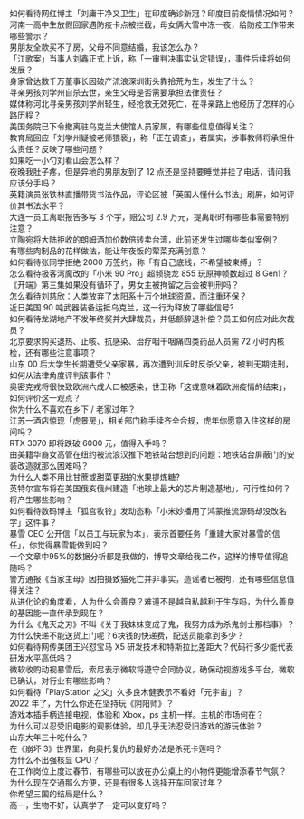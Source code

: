 如何看待网红博主「刘庸干净又卫生」在印度确诊新冠？印度目前疫情情况如何？  
河南一高中生放假回家遇防疫卡点被拦截，母女俩大雪中冻一夜，给防疫工作带来哪些警示？  
男朋友全款买不了房，父母不同意结婚，我该怎么办？  
「江歌案」当事人刘鑫正式上诉，称「一审判决事实认定错误」，事件后续将如何发展？  
身家曾达数千万董事长因破产流浪深圳街头靠拾荒为生，发生了什么？  
寻亲男孩刘学州自杀去世，亲生父母是否需要承担法律责任？  
媒体称河北寻亲男孩刘学州轻生，经抢救无效死亡，在寻亲路上他经历了怎样的心路历程？  
美国务院已下令撤离驻乌克兰大使馆人员家属，有哪些信息值得关注？  
教育局回应「刘学州疑被老师猥亵」，称「正在调查」，若属实，涉事教师将承担什么责任？反映了哪些问题？  
如果吃一小勺刘看山会怎么样？  
夜晚我肚子疼，但是异地的男朋友到了 12 点还是坚持要睡觉并挂了电话，请问我应该分手吗？  
英籍演员张铁林直播带货书法作品，评论区被「英国人懂什么书法」刷屏，如何评价其书法水平？  
大连一员工离职报告多写 3 个字，赔公司 2.9 万元，提离职时有哪些事需要特别注意？  
立陶宛将大陆拒收的朗姆酒加价数倍转卖台湾，此前还发生过哪些类似案例？  
有哪些肉制品的花样做法，能让年夜饭的荤菜充满创意？  
如何看待张同学拒绝 2000 万签约，称「有自己底线，不希望被束缚」？  
怎么看待极客湾魔改的「小米 90 Pro」超频骁龙 855 玩原神帧数超过 8 Gen1？  
《开端》第三集如果没有循环了，男女主被拘留之后会被判刑吗？  
怎么看待刘慈欣：人类放弃了太阳系十万个地球资源，而注重环保？  
近日美国 90 吨武器装备运抵乌克兰，这一行为释放了哪些信号?  
如何看待龙湖地产不发年终奖并大肆裁员，并低额辞退补偿？员工如何应对此次裁员？  
北京要求购买退热、止咳、抗感染、治疗咽干咽痛四类药品人员需 72 小时内核检，还有哪些注意事项？  
山东 00 后大学生长期遭受父亲家暴，再次遭到训斥时反杀父亲，被判无期徒刑，如何从法律角度评判该事件？  
奥密克戎将很快致欧洲六成人口被感染，世卫称「这或意味着欧洲疫情的结束」，如何评价这一观点？  
你为什么不喜欢在乡下 / 老家过年？  
江苏一酒店惊现「虎景房」，相关部门称手续齐全合规，虎年你愿意入住这样的房间吗？  
RTX 3070 即将跌破 6000 元，值得入手吗？  
由美籍华裔女高管在纽约被流浪汉推下地铁站台想到的问题：地铁站台屏蔽门的安装改造就那么困难吗？  
为什么人类不用比甘蔗或甜菜更甜的水果提炼糖?  
英特尔宣布将在美国俄亥俄州建造「地球上最大的芯片制造基地」，可行性如何？将产生哪些影响？  
如何看待数码博主「狐宫牧铃」发动态称「小米妙播用了鸿蒙推流源码却没改名字」这件事？  
暴雪 CEO 公开信「以员工与玩家为本」，表示首要任务「重建大家对暴雪的信任」，你觉得暴雪能做到吗？  
一个文章中95%的数据分析都是我做的，博导文章给我二作，这样的博导值得追随吗？  
警方通报《当家主母》因拍摄致猫死亡并非事实，造谣者已被拘，还有哪些信息值得关注？  
从进化论的角度看，人为什么会善良？难道不是越自私越利于生存吗，为什么善良的基因能一直传承到现在？  
为什么《鬼灭之刃》不叫《关于我妹妹变成了鬼，我努力成为杀鬼剑士那档事》？  
为什么快递不能送货上门呢？6块钱的快递费，配送员能拿到多少？  
如何看待网传美团王兴怼宝马 X5 研发技术和特斯拉比差距大？代码行多少能代表研发水平高低吗？  
微软收购动视暴雪后，索尼表示微软将遵守合同协议，确保动视游戏多平台，微软已确认，对行业有哪些影响？  
如何看待「PlayStation 之父」久多良木健表示不看好「元宇宙」？  
2022 年了，为什么你还在坚持玩《阴阳师》？  
游戏本插手柄连接电视，体验和 Xbox，ps 主机一样。主机的市场何在？  
为什么可以忍受旧电影的观影体验，却几乎无法忍受旧游戏的游玩体验？  
山东大年三十吃什么？  
在《崩坏 3》世界里，向奥托复仇的最好办法是杀死卡莲吗？  
为什么不出强核显 CPU？  
在工作岗位上度过春节，有哪些可以放在办公桌上的小物件更能增添春节气氛？  
为什么现在交通那么方便，还是有很多人选择开车回家过年？  
你希望三国的结局是什么？  
高一，生物不好，认真学了一定可以变好吗？  
